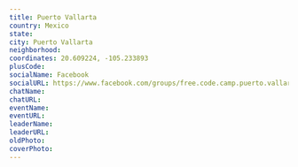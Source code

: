 ```yaml
---
title: Puerto Vallarta
country: Mexico
state: 
city: Puerto Vallarta
neighborhood: 
coordinates: 20.609224, -105.233893
plusCode:
socialName: Facebook
socialURL: https://www.facebook.com/groups/free.code.camp.puerto.vallarta
chatName:
chatURL:
eventName:
eventURL:
leaderName:
leaderURL:
oldPhoto: 
coverPhoto:
---
```

